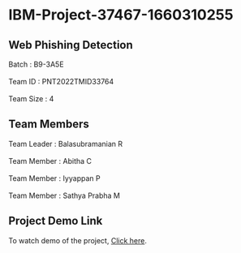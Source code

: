 # IBM-Project-37467-1660310255
## Web Phishing Detection
Batch : B9-3A5E <br /><br />
Team ID : PNT2022TMID33764 <br /><br />
Team Size : 4 
## Team Members
Team Leader : Balasubramanian R <br /><br />
Team Member : Abitha C <br /><br />
Team Member : Iyyappan P <br /><br />
Team Member : Sathya Prabha M 
## Project Demo Link
To watch demo of the project, [Click here](https://drive.google.com/file/d/1JBZGbnVjz8SVW_PHhqdMObhX6ILp2zbW/view?usp=drivesdk).

